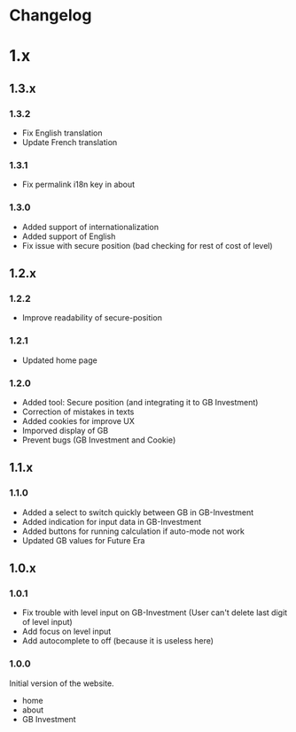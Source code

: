 # Changelog

# 1.x

## 1.3.x

### 1.3.2

- Fix English translation
- Update French translation

### 1.3.1

- Fix permalink i18n key in about

### 1.3.0

-   Added support of internationalization
-   Added support of English
-   Fix issue with secure position (bad checking for rest of cost of level)

## 1.2.x

### 1.2.2

- Improve readability of secure-position

### 1.2.1

- Updated home page

### 1.2.0

- Added tool: Secure position (and integrating it to GB Investment)
- Correction of mistakes in texts
- Added cookies for improve UX
- Imporved display of GB
- Prevent bugs (GB Investment and Cookie)

## 1.1.x

### 1.1.0

- Added a select to switch quickly between GB in GB-Investment
- Added indication for input data in GB-Investment
- Added buttons for running calculation if auto-mode not work
- Updated GB values for Future Era

## 1.0.x

### 1.0.1

- Fix trouble with level input on GB-Investment (User can't delete last digit of level input)
- Add focus on level input
- Add autocomplete to off (because it is useless here)

### 1.0.0

Initial version of the website.

- home
- about
- GB Investment

